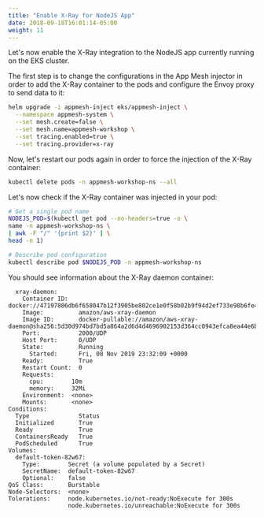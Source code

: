 ```yaml
---
title: "Enable X-Ray for NodeJS App"
date: 2018-09-18T16:01:14-05:00
weight: 11
---
```


Let's now enable the X-Ray integration to the NodeJS app currently running on the EKS cluster. 

The first step is to change the configurations in the App Mesh injector in order to add the X-Ray container to the pods and configure the Envoy proxy to send data to it:

```bash
helm upgrade -i appmesh-inject eks/appmesh-inject \
  --namespace appmesh-system \
  --set mesh.create=false \
  --set mesh.name=appmesh-workshop \
  --set tracing.enabled=true \
  --set tracing.provider=x-ray
```

Now, let's restart our pods again in order to force the injection of the X-Ray container:

```bash
kubectl delete pods -n appmesh-workshop-ns --all 
```

Let's now check if the X-Ray container was injected in your pod:

```bash
# Get a single pod name
NODEJS_POD=$(kubectl get pod --no-headers=true -o \
name -n appmesh-workshop-ns \
| awk -F "/" '{print $2}' | \
head -n 1)

# Describe pod configuration
kubectl describe pod $NODEJS_POD -n appmesh-workshop-ns
```

You should see information about the X-Ray daemon container:

```text
  xray-daemon:
    Container ID:   docker://47197806db6f658047b12f3905be802ce1e0f58b02b9f94d2ef733e98b6fe4a0
    Image:          amazon/aws-xray-daemon
    Image ID:       docker-pullable://amazon/aws-xray-daemon@sha256:5d30d974bd7bd5a864a2d6d4d4696902153d364cc0943efca8ea44e6bf16c1c2
    Port:           2000/UDP
    Host Port:      0/UDP
    State:          Running
      Started:      Fri, 08 Nov 2019 23:32:09 +0000
    Ready:          True
    Restart Count:  0
    Requests:
      cpu:        10m
      memory:     32Mi
    Environment:  <none>
    Mounts:       <none>
Conditions:
  Type              Status
  Initialized       True 
  Ready             True 
  ContainersReady   True 
  PodScheduled      True 
Volumes:
  default-token-82w67:
    Type:        Secret (a volume populated by a Secret)
    SecretName:  default-token-82w67
    Optional:    false
QoS Class:       Burstable
Node-Selectors:  <none>
Tolerations:     node.kubernetes.io/not-ready:NoExecute for 300s
                 node.kubernetes.io/unreachable:NoExecute for 300s
```

